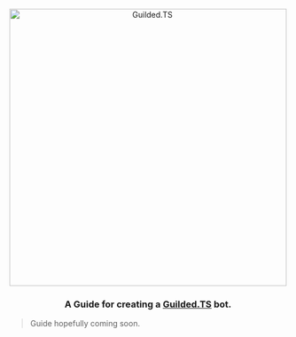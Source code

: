 <div align="center">
    <br />
    <a href="https://guildedts.js.org"><img src="https://guildedts.js.org/media/banner.jpg" width="500" alt="Guilded.TS"/></a>
    <h3><strong>A Guide for creating a <a href="https://guildedts.js.org">Guilded.TS</a> bot.</strong></h3>
</div>

> Guide hopefully coming soon.

